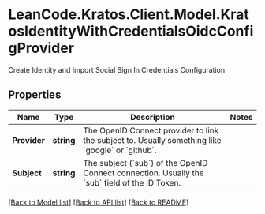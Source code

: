 # LeanCode.Kratos.Client.Model.KratosIdentityWithCredentialsOidcConfigProvider
Create Identity and Import Social Sign In Credentials Configuration

## Properties

Name | Type | Description | Notes
------------ | ------------- | ------------- | -------------
**Provider** | **string** | The OpenID Connect provider to link the subject to. Usually something like &#x60;google&#x60; or &#x60;github&#x60;. | 
**Subject** | **string** | The subject (&#x60;sub&#x60;) of the OpenID Connect connection. Usually the &#x60;sub&#x60; field of the ID Token. | 

[[Back to Model list]](../../README.md#documentation-for-models) [[Back to API list]](../../README.md#documentation-for-api-endpoints) [[Back to README]](../../README.md)

